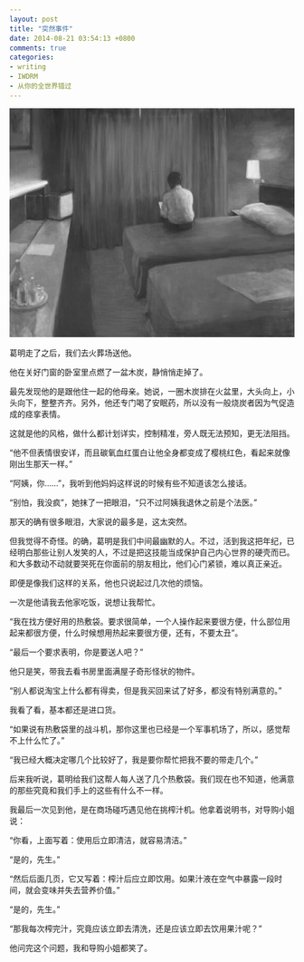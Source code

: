 ```yaml
---
layout: post
title: "突然事件"
date: 2014-08-21 03:54:13 +0800
comments: true
categories:
- writing
- IWDRM
- 从你的全世界错过
---
```


![Vhost threshold](/downloads/images/2014_08/just_let_it_go.jpg "Don't touch me...")

葛明走了之后，我们去火葬场送他。

他在关好门窗的卧室里点燃了一盆木炭，静悄悄走掉了。

最先发现他的是跟他住一起的他母亲。她说，一圈木炭排在火盆里，大头向上，小头向下，整整齐齐。另外，他还专门喝了安眠药，所以没有一般烧炭者因为气促造成的痉挛表情。

这就是他的风格，做什么都计划详实，控制精准，旁人既无法预知，更无法阻挡。

“他不但表情很安详，而且碳氧血红蛋白让他全身都变成了樱桃红色，看起来就像刚出生那天一样。”

“阿姨，你……”，我听到他妈妈这样说的时候有些不知道该怎么接话。

“别怕，我没疯”，她抹了一把眼泪，“只不过阿姨我退休之前是个法医。”

那天的确有很多眼泪，大家说的最多是，这太突然。

但我觉得不奇怪。的确，葛明是我们中间最幽默的人。不过，活到我这把年纪，已经明白那些让别人发笑的人，不过是把这技能当成保护自己内心世界的硬壳而已。和大多数动不动就要哭死在你面前的朋友相比，他们心门紧锁，难以真正亲近。

即便是像我们这样的关系，他也只说起过几次他的烦恼。

一次是他请我去他家吃饭，说想让我帮忙。

“我在找方便好用的热敷袋。要求很简单，一个人操作起来要很方便，什么部位用起来都很方便，什么时候想用热起来要很方便，还有，不要太丑”。

“最后一个要求表明，你是要送人吧？”

他只是笑，带我去看书房里面满屋子奇形怪状的物件。

“别人都说淘宝上什么都有得卖，但是我买回来试了好多，都没有特别满意的。”

我看了看，基本都还是进口货。

“如果说有热敷袋里的战斗机，那你这里也已经是一个军事机场了，所以，感觉帮不上什么忙了。”

“我已经大概决定哪几个比较好了，我是要你帮忙把我不要的带走几个。”

后来我听说，葛明给我们这帮人每人送了几个热敷袋。我们现在也不知道，他满意的那些究竟和我们手上的这些有什么不一样。

我最后一次见到他，是在商场碰巧遇见他在挑榨汁机。他拿着说明书，对导购小姐说：

“你看，上面写着：使用后立即清洁，就容易清洁。”

“是的，先生。”

“然后后面几页，它又写着：榨汁后应立即饮用。如果汁液在空气中暴露一段时间，就会变味并失去营养价值。”

“是的，先生。”

“那我每次榨完汁，究竟应该立即去清洗，还是应该立即去饮用果汁呢？”

他问完这个问题，我和导购小姐都笑了。
